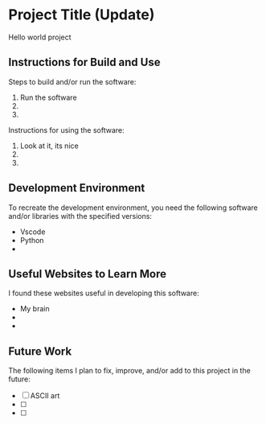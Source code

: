 # Project Title (Update)

Hello world project

## Instructions for Build and Use

Steps to build and/or run the software:

1. Run the software
2.
3.

Instructions for using the software:

1. Look at it, its nice 
2.
3.

## Development Environment 

To recreate the development environment, you need the following software and/or libraries with the specified versions:

* Vscode
* Python
* 

## Useful Websites to Learn More

I found these websites useful in developing this software:

* My brain 
*
*

## Future Work

The following items I plan to fix, improve, and/or add to this project in the future:

* [ ] ASCII art
* [ ]
* [ ]
